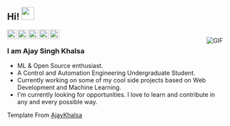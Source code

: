 ## Hi! <img src="https://raw.githubusercontent.com/iampavangandhi/iampavangandhi/master/gifs/Hi.gif" width="30px"></h2>

<a href="https://twitter.com/otapontopy">
  <img align="left" alt="Ajay's Twitter" width="22px" src="https://cdn.jsdelivr.net/npm/simple-icons@v3/icons/twitter.svg" />
</a>
<a href="https://www.linkedin.com/in/ot%C3%A1vio-mendon%C3%A7a-694b75180/">
  <img align="left" alt="Ajay's Linkdein" width="22px" src="https://cdn.jsdelivr.net/npm/simple-icons@v3/icons/linkedin.svg" />
</a>
<a href="https://medium.com/@obrigadoogun">
  <img align="left" alt="Ajay's Medium" width="22px" src="https://cdn.jsdelivr.net/npm/simple-icons@v3/icons/medium.svg" />
</a>
<a href="https://www.hackerrank.com/otavio_dantas">
  <img align="left" alt="Ajay's Hackerrank" width="22px" src="https://cdn.jsdelivr.net/npm/simple-icons@v3/icons/hackerrank.svg" />
</a>
<a href="https://www.kaggle.com/calangow">
  <img align="left" alt="Ajay's Kaggle" width="22px" src="https://cdn.jsdelivr.net/npm/simple-icons@3.1.0/icons/kaggle.svg" />
</a>
<br />
<img align="right" alt="GIF" src="https://media.giphy.com/media/ZVik7pBtu9dNS/giphy.gif" />

### I am Ajay Singh Khalsa
- ML & Open Source enthusiast.
- A Control and Automation Engineering Undergraduate Student. 
- Currently working on some of my cool side projects based on Web Development and Machine Learning.
- I'm currently looking for opportunities. I love to learn and contribute in any and every possible way.

Template From [AjayKhalsa](https://github.com/AjayKhalsa)
